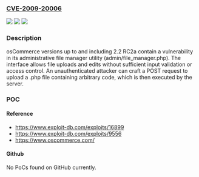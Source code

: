 ### [CVE-2009-20006](https://cve.mitre.org/cgi-bin/cvename.cgi?name=CVE-2009-20006)
![](https://img.shields.io/static/v1?label=Product&message=osCommerce&color=blue)
![](https://img.shields.io/static/v1?label=Version&message=*%20&color=brightgreen)
![](https://img.shields.io/static/v1?label=Vulnerability&message=CWE-434%20Unrestricted%20Upload%20of%20File%20with%20Dangerous%20Type&color=brightgreen)

### Description

osCommerce versions up to and including 2.2 RC2a contain a vulnerability in its administrative file manager utility (admin/file_manager.php). The interface allows file uploads and edits without sufficient input validation or access control. An unauthenticated attacker can craft a POST request to upload a .php file containing arbitrary code, which is then executed by the server.

### POC

#### Reference
- https://www.exploit-db.com/exploits/16899
- https://www.exploit-db.com/exploits/9556
- https://www.oscommerce.com/

#### Github
No PoCs found on GitHub currently.

